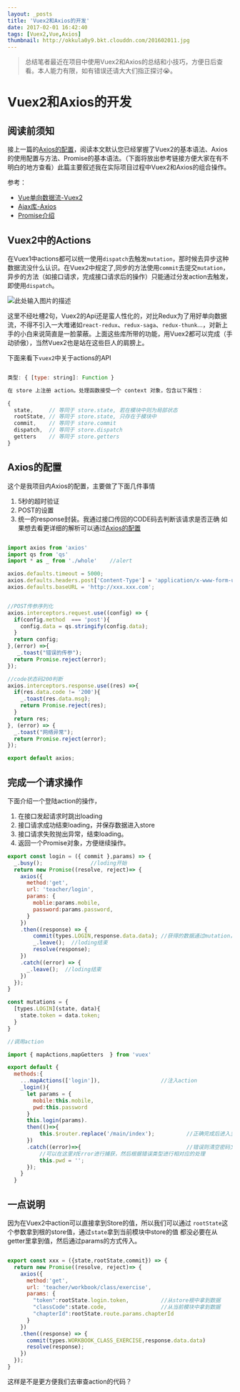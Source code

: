 ```yaml
---
layout: _posts
title: 'Vuex2和Axios的开发'
date: 2017-02-01 16:42:40
tags: [Vuex2,Vue,Axios]
thumbnail: http://okkula0y9.bkt.clouddn.com/201602011.jpg
---
```


> 总结笔者最近在项目中使用Vuex2和Axios的总结和小技巧，方便日后查看。本人能力有限，如有错误还请大大们指正探讨😭。

# Vuex2和Axios的开发

## 阅读前须知
接上一篇的[Axios的配置][1]，阅读本文默认您已经掌握了Vuex2的基本语法、Axios的使用配置与方法、Promise的基本语法。（下面将放出参考链接方便大家在有不明白的地方查看）此篇主要叙述我在实际项目过程中Vuex2和Axios的组合操作。

参考：
- [Vue单向数据流-Vuex2][2]
- [Ajax库-Axios][3]
- [Promise介绍][4]


## Vuex2中的Actions

在Vuex1中actions都可以统一使用`dispatch`去触发`mutation`，那时候去异步这种数据流没什么认识。在Vuex2中规定了,同步的方法使用`commit`去提交`mutation`，异步的方法（如接口请求，完成接口请求后的操作）只能通过分发action去触发，即使用`dispatch`。

![此处输入图片的描述][5]

这里不经吐槽2句，Vuex2的Api还是蛮人性化的，对比Redux为了用好单向数据流，不得不引入一大堆诸如`react-redux`、`redux-saga`、`redux-thunk`...，对新上手的小白来说简直是一脸蒙蔽。上面这些库所带的功能，用Vuex2都可以完成（手动骄傲），当然Vuex2也是站在这些巨人的肩膀上。


下面来看下`vuex2`中关于actions的API
``` javascript

类型: { [type: string]: Function }

在 store 上注册 action。处理函数接受一个 context 对象，包含以下属性：

{
  state,     // 等同于 store.state, 若在模块中则为局部状态
  rootState, // 等同于 store.state, 只存在于模块中
  commit,    // 等同于 store.commit
  dispatch,  // 等同于 store.dispatch
  getters    // 等同于 store.getters
}
```


## Axios的配置

这个是我项目内Axios的配置，主要做了下面几件事情
1. 5秒的超时验证
2. POST的设置
3. 统一的response封装。我通过接口传回的CODE码去判断该请求是否正确
如果想去看更详细的解析可以通过[Axios的配置][1]

``` javascript

import axios from 'axios'
import qs from 'qs'
import * as _ from './whole'    //alert

axios.defaults.timeout = 5000;
axios.defaults.headers.post['Content-Type'] = 'application/x-www-form-urlencoded;charset=UTF-8';
axios.defaults.baseURL = 'http://xxx.xxx.com';


//POST传参序列化
axios.interceptors.request.use((config) => {
  if(config.method  === 'post'){
    config.data = qs.stringify(config.data);
  }
  return config;
},(error) =>{
   _.toast("错误的传参");
  return Promise.reject(error);
});

//code状态码200判断
axios.interceptors.response.use((res) =>{
  if(res.data.code != '200'){
    _.toast(res.data.msg);
    return Promise.reject(res);
  }
  return res;
}, (error) => {
  _.toast("网络异常");
  return Promise.reject(error);
});

export default axios;

```

## 完成一个请求操作

下面介绍一个登陆action的操作，
1. 在接口发起请求时跳出loading
2. 接口请求成功结束loading，并保存数据进入store
3. 接口请求失败抛出异常，结束loading。
4. 返回一个Promise对象，方便继续操作。

``` javascript
export const login = ({ commit },params) => {
  _.busy();               //loding开始
  return new Promise((resolve, reject)=> { 
    axios({
      method:'get',
      url: 'teacher/login',
      params: {
        moblie:params.mobile,
        password:params.password,
      }
    })
    .then((response) => {
        commit(types.LOGIN,response.data.data); //获得的数据通过mutation，存入store中
        _.leave();  //loding结束
        resolve(response);
    })
    .catch((error) => {
      _.leave();  //loding结束
    })
  });
}

const mutations = {
  [types.LOGIN](state, data){
    state.token = data.token;
  }
}

```



``` javascript
//调用action

import { mapActions,mapGetters  } from 'vuex'

export default {
  methods:{
    ...mapActions(['login']),                   //注入action
    _login(){
      let params = {
        mobile:this.mobile,
        pwd:this.password
      }
      this.login(params).
      then(()=>{
          this.$router.replace('/main/index');          //正确完成后进入主页
      })
      .catch((error)=>{                                 //错误则清空密码文本框
          //可以在这里对Error进行捕获，然后根据错误类型进行相对应的处理
          this.pwd = '';                           
      });
    }
  }

```

## 一点说明
因为在Vuex2中action可以直接拿到Store的值，所以我们可以通过 `rootState`这个参数拿到根的store值，通过`state`拿到当前模块中store的值
都没必要在从getter里拿到值，然后通过params的方式传入。

``` javascript

export const xxx = ({state,rootState,commit}) => {
  return new Promise((resolve, reject)=> { 
    axios({
      method:'get',
      url: 'teacher/workbook/class/exercise',
      params: {
        "token":rootState.login.token,          //从store根中拿到数据
        "classCode":state.code,                 //从当前模块中拿到数据
        "chapterId":rootState.route.params.chapterId
      }
    })
    .then((response) => {
      commit(types.WORKBOOK_CLASS_EXERCISE,response.data.data)
      resolve(response);
    })
  });
}

```
这样是不是更方便我们去审查action的代码？



  [1]: https://ygxdxx.coding.me/2017/01/29/Axios%E7%9A%84%E9%85%8D%E7%BD%AE/
  [2]: https://vuex.vuejs.org/zh-cn/index.html
  [3]: https://github.com/mzabriskie/axioss://vuex.vuejs.org/zh-cn/index.html
  [4]: http://www.jianshu.com/p/063f7e490e9aoss://vuex.vuejs.org/zh-cn/index.html
  [5]: https://vuex.vuejs.org/zh-cn/images/flow.png